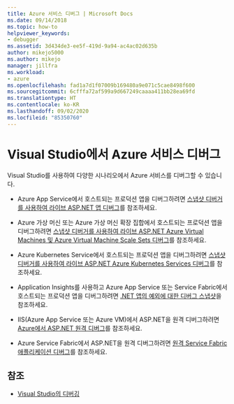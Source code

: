 ```yaml
---
title: Azure 서비스 디버그 | Microsoft Docs
ms.date: 09/14/2018
ms.topic: how-to
helpviewer_keywords:
- debugger
ms.assetid: 3d434de3-ee5f-419d-9a94-ac4ac02d635b
author: mikejo5000
ms.author: mikejo
manager: jillfra
ms.workload:
- azure
ms.openlocfilehash: fad1a7d1f07009b169480a9e071c5cae8498f600
ms.sourcegitcommit: 6cfffa72af599a9d667249caaaa411bb28ea69fd
ms.translationtype: HT
ms.contentlocale: ko-KR
ms.lasthandoff: 09/02/2020
ms.locfileid: "85350760"
---
```

# <a name="debug-azure-services-in-visual-studio"></a>Visual Studio에서 Azure 서비스 디버그

Visual Studio를 사용하여 다양한 시나리오에서 Azure 서비스를 디버그할 수 있습니다.

- Azure App Service에서 호스트되는 프로덕션 앱을 디버그하려면 [스냅샷 디버거를 사용하여 라이브 ASP.NET 앱 디버그](../debugger/debug-live-azure-applications.md)를 참조하세요.

- Azure 가상 머신 또는 Azure 가상 머신 확장 집합에서 호스트되는 프로덕션 앱을 디버그하려면 [스냅샷 디버거를 사용하여 라이브 ASP.NET Azure Virtual Machines 및 Azure Virtual Machine Scale Sets 디버그](../debugger/debug-live-azure-virtual-machines.md)를 참조하세요.

- Azure Kubernetes Service에서 호스트되는 프로덕션 앱을 디버그하려면 [스냅샷 디버거를 사용하여 라이브 ASP.NET Azure Kubernetes Services 디버그](../debugger/debug-live-azure-kubernetes.md)를 참조하세요.

- Application Insights를 사용하고 Azure App Service 또는 Service Fabric에서 호스트되는 프로덕션 앱을 디버그하려면 [.NET 앱의 예외에 대한 디버그 스냅샷](/azure/application-insights/app-insights-snapshot-debugger)을 참조하세요.

- IIS(Azure App Service 또는 Azure VM)에서 ASP.NET을 원격 디버그하려면 [Azure에서 ASP.NET 원격 디버그](remote-debugging-azure.md)를 참조하세요.

- Azure Service Fabric에서 ASP.NET을 원격 디버그하려면 [원격 Service Fabric 애플리케이션 디버그](/azure/service-fabric/service-fabric-debugging-your-application#debug-a-remote-service-fabric-application)를 참조하세요.

## <a name="see-also"></a>참조

- [Visual Studio의 디버깅](../debugger/index.yml)
